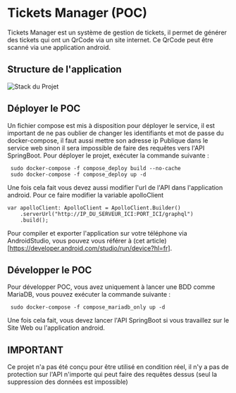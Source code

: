 # Tickets Manager (POC)
Tickets Manager est un système de gestion de tickets, il permet de générer des tickets qui ont un QrCode via un site internet. Ce QrCode peut être scanné via une application android. 

## Structure de l'application
![Stack du Projet](https://assets.digitalocean.com/articles/alligator/boo.svg)


## Déployer le POC
Un fichier compose est mis à disposition pour déployer le service, il est important de ne pas oublier de changer les identifiants et mot de passe du docker-compose, il faut aussi mettre son adresse ip Publique dans le service web sinon il sera impossible de faire des requêtes vers l'API SpringBoot. 
Pour déployer le projet, exécuter la commande suivante :
```
 sudo docker-compose -f compose_deploy build --no-cache
 sudo docker-compose -f compose_deploy up -d
```
Une fois cela fait vous devez aussi modifier l'url de l'API dans l'application android. Pour ce faire modifier la variable apolloClient 
```
var apolloClient: ApolloClient = ApolloClient.Builder()
    .serverUrl("http://IP_DU_SERVEUR_ICI:PORT_ICI/graphql")
    .build();
```
Pour compiler et exporter l'application sur votre téléphone via AndroidStudio, vous pouvez vous référer à (cet article)[https://developer.android.com/studio/run/device?hl=fr].


## Développer le POC
Pour développer POC, vous avez uniquement à lancer une BDD comme MariaDB, vous pouvez exécuter la commande suivante : 
```
 sudo docker-compose -f compose_mariadb_only up -d
```
Une fois cela fait, vous devez lancer l'API SpringBoot si vous travaillez sur le Site Web ou l'application android.


## IMPORTANT
Ce projet n'a pas été conçu pour être utilisé en condition réel, il n'y a pas de protection sur l'API n'importe qui peut faire des requêtes dessus (seul la suppression des données est impossible)